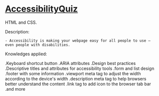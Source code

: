 # [AccessibilityQuiz](https://lucasdota.github.io/AccessibilityQuiz/)
HTML and CSS. 

Description:

    - Accessibility is making your webpage easy for all people to use – even people with disabilities.

Knowledges applied:

   .Keyboard shortcut button
   .ARIA attributes
   .Design best practices
   .Descriptive titles and attributes for accessibility tools
   .form and list design
   .footer with some information
   .viewport meta tag to adjust the width according to the device's width
   .description meta tag to help browsers better understand the content
   .link tag to add icon to the browser tab bar
   .and more

    
